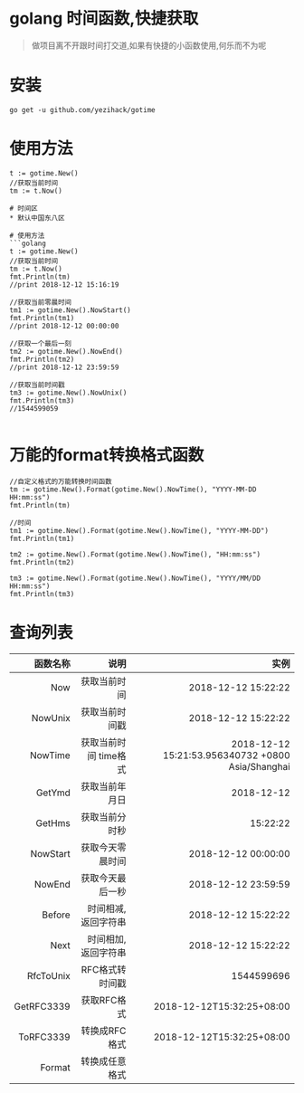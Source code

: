 # golang 时间函数,快捷获取

> 做项目离不开跟时间打交道,如果有快捷的小函数使用,何乐而不为呢

# 安装
```
go get -u github.com/yezihack/gotime
```


# 使用方法
```golang
t := gotime.New()
//获取当前时间
tm := t.Now()

# 时间区
* 默认中国东八区

# 使用方法
```golang
t := gotime.New()
//获取当前时间
tm := t.Now()
fmt.Println(tm)
//print 2018-12-12 15:16:19

//获取当前零晨时间
tm1 := gotime.New().NowStart()
fmt.Println(tm1)
//print 2018-12-12 00:00:00

//获取一个最后一刻
tm2 := gotime.New().NowEnd()
fmt.Println(tm2)
//print 2018-12-12 23:59:59

//获取当前时间戳
tm3 := gotime.New().NowUnix()
fmt.Println(tm3)
//1544599059


```

# 万能的format转换格式函数
```
//自定义格式的万能转换时间函数
tm := gotime.New().Format(gotime.New().NowTime(), "YYYY-MM-DD HH:mm:ss")
fmt.Println(tm)

//时间
tm1 := gotime.New().Format(gotime.New().NowTime(), "YYYY-MM-DD")
fmt.Println(tm1)

tm2 := gotime.New().Format(gotime.New().NowTime(), "HH:mm:ss")
fmt.Println(tm2)

tm3 := gotime.New().Format(gotime.New().NowTime(), "YYYY/MM/DD HH:mm:ss")
fmt.Println(tm3)
```

# 查询列表

| 函数名称 | 说明 | 实例 |
| ---: | ---:| ---:|
|Now| 获取当前时间 | 2018-12-12 15:22:22|
|NowUnix| 获取当前时间戳 | 2018-12-12 15:22:22|
|NowTime| 获取当前时间 time格式 | 2018-12-12 15:21:53.956340732 +0800 Asia/Shanghai |
|GetYmd| 获取当前年月日 | 2018-12-12 |
|GetHms| 获取当前分时秒 | 15:22:22|
|NowStart| 获取今天零晨时间 | 2018-12-12 00:00:00|
|NowEnd| 获取今天最后一秒 | 2018-12-12 23:59:59|
|Before| 时间相减,返回字符串 | 2018-12-12 15:22:22|
|Next| 时间相加,返回字符串 | 2018-12-12 15:22:22|
|RfcToUnix| RFC格式转时间戳 | 1544599696|
|GetRFC3339| 获取RFC格式 | 2018-12-12T15:32:25+08:00|
|ToRFC3339| 转换成RFC格式 | 2018-12-12T15:32:25+08:00|
|Format| 转换成任意格式 | |